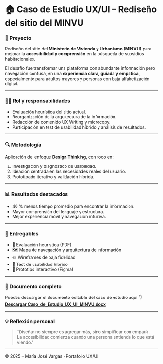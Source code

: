 # 🏠 Caso de Estudio UX/UI – Rediseño del sitio del MINVU

### 🎯 Proyecto
Rediseño del sitio del **Ministerio de Vivienda y Urbanismo (MINVU)** para mejorar la **accesibilidad y comprensión** en la búsqueda de subsidios habitacionales.

El desafío fue transformar una plataforma con abundante información pero navegación confusa, en una **experiencia clara, guiada y empática**, especialmente para adultos mayores y personas con baja alfabetización digital.

---

### 👩‍💻 Rol y responsabilidades
- Evaluación heurística del sitio actual.  
- Reorganización de la arquitectura de la información.  
- Redacción de contenido UX Writing y microcopy.  
- Participación en test de usabilidad híbrido y análisis de resultados.  

---

### 🔍 Metodología
Aplicación del enfoque **Design Thinking**, con foco en:
1. Investigación y diagnóstico de usabilidad.  
2. Ideación centrada en las necesidades reales del usuario.  
3. Prototipado iterativo y validación híbrida.  

---

### 📊 Resultados destacados
- 40 % menos tiempo promedio para encontrar la información.  
- Mayor comprensión del lenguaje y estructura.  
- Mejor experiencia móvil y navegación intuitiva.  

---

### 📎 Entregables
- 🧠 Evaluación heurística (PDF)  
- 🗺️ Mapa de navegación y arquitectura de información  
- ✏️ Wireframes de baja fidelidad  
- 📱 Test de usabilidad híbrido  
- 🎨 Prototipo interactivo (Figma)

---

### 📄 Documento completo
Puedes descargar el documento editable del caso de estudio aquí 👇  
[**Descargar Caso_de_Estudio_UX_UI_MINVU.docx**](https://github.com/BlackMaria2023/Caso-de-estudio-UXUI/raw/main/Caso_de_Estudio_UX_UI_MINVU.docx)

---

### 💡 Reflexión personal
> “Diseñar no siempre es agregar más, sino simplificar con empatía.  
> La accesibilidad comienza cuando una persona entiende lo que está viendo.”

---

© 2025 – María José Vargas · Portafolio UX/UI
